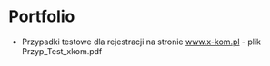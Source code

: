 # Portfolio

* Przypadki testowe dla rejestracji na stronie www.x-kom.pl - plik Przyp_Test_xkom.pdf


